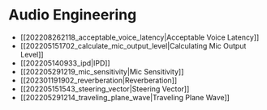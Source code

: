 # Audio Engineering

* [[202208262118_acceptable_voice_latency|Acceptable Voice Latency]]
* [[202205151702_calculate_mic_output_level|Calculating Mic Output Level]]
* [[202205140933_ipd|IPD]]
* [[202205291219_mic_sensitivity|Mic Sensitivity]]
* [[202301191902_reverberation|Reverberation]]
* [[202205151543_steering_vector|Steering Vector]]
* [[202205291214_traveling_plane_wave|Traveling Plane Wave]]
